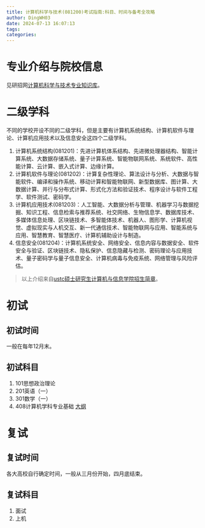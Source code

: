 ```yaml
---
title: 计算机科学与技术(081200)考试指南:科目、时间与备考全攻略
author: DingWH03
date: 2024-07-13 16:07:13
tags:
categories:
---
```

# 专业介绍与院校信息

见研招网[计算机科学与技术专业知识库](https://yz.chsi.com.cn/zyk/specialityDetail.do?zymc=%e8%ae%a1%e7%ae%97%e6%9c%ba%e7%a7%91%e5%ad%a6%e4%b8%8e%e6%8a%80%e6%9c%af&zydm=081200&cckey=10&ssdm=&method=distribution)。

# 二级学科

不同的学校开设不同的二级学科，但是主要有计算机系统结构、计算机软件与理论、计算机应用技术以及信息安全这四个二级学科。

1. 计算机系统结构(081201)：先进计算机体系结构、先进微处理器结构、智能计算系统、大数据存储系统、量子计算系统、智能物联网系统、系统软件、高性能计算、云计算、嵌入式计算、边缘计算。
2. 计算机软件与理论(081202)：计算复杂性理论、算法设计与分析、大数据与智能软件、编译和操作系统、移动计算和智能物联网、新型数据库、图计算、大数据计算、并行与分布式计算、形式化方法和验证技术、程序设计与软件工程学、软件测试、密码学。
3. 计算机应用技术(081203)：人工智能、大数据分析与管理、机器学习与数据挖掘、知识工程、信息检索与推荐系统、社交网络、生物信息学、数据库技术、多媒体信息处理、区块链技术、多智能体技术、机器人、图形学、计算机视觉、虚拟现实与人机交互、新一代通信技术、智能物联网与应用、智能系统与应用、智慧教育、智慧医疗、计算机辅助设计与制造。
4. 信息安全(081204)：计算机系统安全、网络安全、信息内容与数据安全、软件安全与验证、区块链技术、隐私保护、信息隐藏与检测、密码理论与应用技术、量子密码学与量子信息安全、计算机病毒与免疫系统、网络管理与风险评估。

> 以上介绍来自[ustc硕士研究生计算机与信息学院招生简章](https://yz1.ustc.edu.cn/sszs_2024/index_8.shtml)。

# 初试

## 初试时间

一般在每年12月末。

## 初试科目

1. 101思想政治理论
2. 201英语（一）
3. 301数学（一）
4. 408计算机学科专业基础
[大纲](https://blog.cxhap.top/2024/07/11/2024-7-11-2024%E8%AE%A1%E7%AE%97%E6%9C%BA%E5%AD%A6%E7%A7%91%E4%B8%93%E4%B8%9A%E5%9F%BA%E7%A1%80-408-%E8%80%83%E8%AF%95%E5%A4%A7%E7%BA%B2/)

# 复试

## 复试时间

各大高校自行确定时间，一般从三月份开始，四月底结束。

## 复试科目

1. 面试
2. 上机
